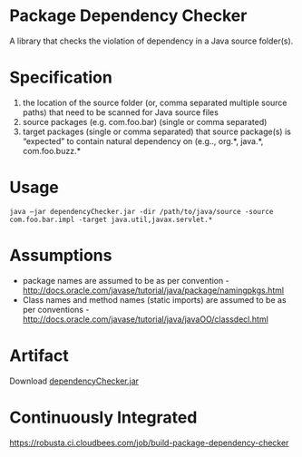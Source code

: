 Package Dependency Checker
==========================

A library that checks the violation of dependency in a Java source folder(s). 

Specification
==============
<ol>
<li>the location of the source folder (or, comma separated multiple source paths) that need to be scanned for Java source files</li>
<li>source packages (e.g. com.foo.bar) (single or comma separated)</li>
<li>target packages (single or comma separated) that source package(s) is “expected” to contain natural dependency on (e.g.., org.*, java.*, com.foo.buzz.* </li>
</ol>

Usage
=====
```
java –jar dependencyChecker.jar -dir /path/to/java/source -source com.foo.bar.impl -target java.util,javax.servlet.*
```

Assumptions
===========
* package names are assumed to be as per convention - http://docs.oracle.com/javase/tutorial/java/package/namingpkgs.html 
* Class names and method names (static imports) are assumed to be as per conventions - http://docs.oracle.com/javase/tutorial/java/javaOO/classdecl.html

Artifact
========
Download [dependencyChecker.jar](https://robusta.ci.cloudbees.com/job/build-package-dependency-checker/lastSuccessfulBuild/artifact/target/dependencyChecker.jar)

Continuously Integrated
=======================
https://robusta.ci.cloudbees.com/job/build-package-dependency-checker



